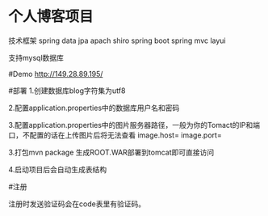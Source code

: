 # 个人博客项目
技术框架
spring data  jpa
apach shiro
spring boot 
spring mvc 
layui

支持mysql数据库


#Demo
http://149.28.89.195/

#部署
1.创建数据库blog字符集为utf8 

2.配置application.properties中的数据库用户名和密码

3.配置application.properties中的图片服务器路径，一般为你的Tomact的IP和端口，不配置的话在上传图片后将无法查看
    image.host=
    image.port=
    

3.打包mvn package 生成ROOT.WAR部署到tomcat即可直接访问

4.启动项目后会自动生成表结构




#注册

注册时发送验证码会在code表里有验证码。

